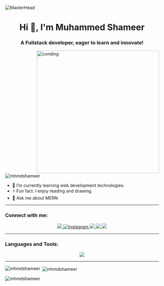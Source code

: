 ![MasterHead](https://user-images.githubusercontent.com/10498744/210012254-234538ff-d198-48aa-8964-37e6fd45d227.gif)  <h1 align="center">Hi 👋, I'm Muhammed Shameer</h1> <h3 align="center">A Fullstack developer, eager to learn and innovate!</h3>    <img align="right" alt="conding" width="400" src="https://user-images.githubusercontent.com/74038190/219923809-b86dc415-a0c2-4a38-bc88-ad6cf06395a8.gif"/> <p align="left"> <img src="https://komarev.com/ghpvc/?username=mhmdshameer&label=Profile%20views&color=0e75b6&style=flat" alt="mhmdshameer" /> </p>
 <div display= "flex"; align= "left";">   <ul listStyleType="none" padding: 0; margin: 0;">     <li>🌱 I’m currently learning web development technologies.</li>     <li>⚡ Fun fact: I enjoy reading and drawing.</li>     <li>💬 Ask me about MERN</li>   </ul> </div>  <hr/> <div align="center">   <h3 align="left">Connect with me:</h3>
<div align="center">      <a href="https://www.linkedin.com/in/mhmd-shameer/" target="_blank">     <img src="https://img.shields.io/badge/LinkedIn-0077B5?style=for-the-badge&logo=linkedin&logoColor=white" target="_blank" />   </a>
  <a href="https://www.instagram.com/muhmdshameer" target="_blank">
    <img src="https://img.shields.io/badge/Instagram-E4405F?style=for-the-badge&logo=instagram&logoColor=white" alt="Instagram" />
</a>  <a href="https://www.facebook.com/pm.m.shameer" target="_blank">              <img src="https://img.shields.io/badge/Facebook-3b5998?style=for-the-badge&logo=facebook&logoColor=white" target="_blank" />    </a>  <a href="mailto:pedro.sales.mhmdshameerpm@gmail.com">     <img src="https://img.shields.io/badge/Gmail-333333?style=for-the-badge&logo=gmail&logoColor=red" />   </a>  <a href="https://x.com/muhmdshameer" target="_blank">
    <img src="https://img.shields.io/badge/X-1DA1F2?style=for-the-badge&logo=twitter&logoColor=white" target="_blank" />
</a> </div> 
</div>  <hr/>  <h3 align="left">Languages and Tools:</h3> <div align="center">     <img src="https://skillicons.dev/icons?i=c,javascript,mongodb,express,react,nodejs,next,tailwind,typescript,redux,postgresql,bootstrap,mui,html,css,java,photoshop,figma,postman,github&perline=8" /> <br> </div> <hr/>   <p><img align="left" src="https://github-readme-stats.vercel.app/api/top-langs?username=mhmdshameer&show_icons=true&locale=en&layout=compact&theme=dark" alt="mhmdshameer" /></p>   <p>&nbsp;<img align="center" src="https://github-readme-stats.vercel.app/api?username=mhmdshameer&show_icons=true&locale=en&theme=dark" alt="mhmdshameer" /></p>   <p><img align="center" src="https://github-readme-streak-stats.herokuapp.com/?user=mhmdshameer&theme=dark" alt="mhmdshameer" /></p>

